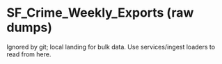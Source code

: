 # SF_Crime_Weekly_Exports (raw dumps)
Ignored by git; local landing for bulk data.
Use services/ingest loaders to read from here.